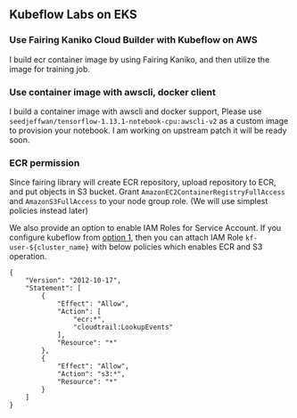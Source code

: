 ## Kubeflow Labs on EKS

### Use Fairing Kaniko Cloud Builder with Kubeflow on AWS
I build ecr container image by using Fairing Kaniko, and then utilize the image for training job.

### Use container image with awscli, docker client

I build a container image with awscli and docker support, Please use `seedjeffwan/tensorflow-1.13.1-notebook-cpu:awscli-v2` as a custom image to provision your notebook. I am working on upstream patch it will be ready soon.


### ECR permission

Since fairing library will create ECR repository, upload repository to ECR, and put objects in S3 bucket. Grant `AmazonEC2ContainerRegistryFullAccess` and `AmazonS3FullAccess` to your node group role.  (We will use simplest policies instead later)

We also provide an option to enable IAM Roles for Service Account. If you configure kubeflow from [option 1](https://www.kubeflow.org/docs/aws/deploy/install-kubeflow/#option-1-use-iam-for-service-account), then you can attach IAM Role `kf-user-${cluster_name}` with below policies which enables ECR and S3 operation.

```
{
    "Version": "2012-10-17",
    "Statement": [
        {
            "Effect": "Allow",
            "Action": [
                "ecr:*",
                "cloudtrail:LookupEvents"
            ],
            "Resource": "*"
        },
        {
            "Effect": "Allow",
            "Action": "s3:*",
            "Resource": "*"
        }
    ]
}
```